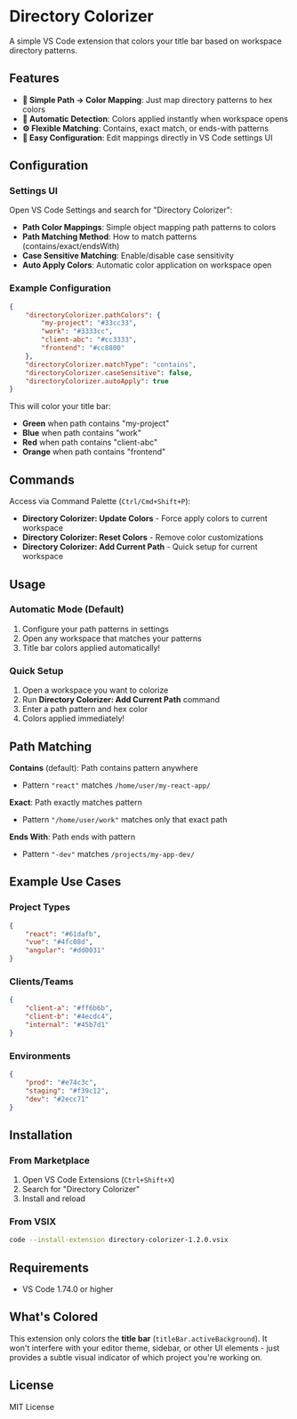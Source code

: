 # Directory Colorizer

A simple VS Code extension that colors your title bar based on workspace directory patterns.

## Features

- **🎨 Simple Path → Color Mapping**: Just map directory patterns to hex colors
- **📁 Automatic Detection**: Colors applied instantly when workspace opens
- **⚙️ Flexible Matching**: Contains, exact match, or ends-with patterns
- **🔧 Easy Configuration**: Edit mappings directly in VS Code settings UI

## Configuration

### Settings UI
Open VS Code Settings and search for "Directory Colorizer":

- **Path Color Mappings**: Simple object mapping path patterns to colors
- **Path Matching Method**: How to match patterns (contains/exact/endsWith) 
- **Case Sensitive Matching**: Enable/disable case sensitivity
- **Auto Apply Colors**: Automatic color application on workspace open

### Example Configuration

```json
{
    "directoryColorizer.pathColors": {
        "my-project": "#33cc33",
        "work": "#3333cc", 
        "client-abc": "#cc3333",
        "frontend": "#cc8800"
    },
    "directoryColorizer.matchType": "contains",
    "directoryColorizer.caseSensitive": false,
    "directoryColorizer.autoApply": true
}
```

This will color your title bar:
- **Green** when path contains "my-project"
- **Blue** when path contains "work"
- **Red** when path contains "client-abc"
- **Orange** when path contains "frontend"

## Commands

Access via Command Palette (`Ctrl/Cmd+Shift+P`):

- **Directory Colorizer: Update Colors** - Force apply colors to current workspace
- **Directory Colorizer: Reset Colors** - Remove color customizations
- **Directory Colorizer: Add Current Path** - Quick setup for current workspace

## Usage

### Automatic Mode (Default)
1. Configure your path patterns in settings
2. Open any workspace that matches your patterns
3. Title bar colors applied automatically!

### Quick Setup
1. Open a workspace you want to colorize
2. Run **Directory Colorizer: Add Current Path** command
3. Enter a path pattern and hex color
4. Colors applied immediately!

## Path Matching

**Contains** (default): Path contains pattern anywhere
- Pattern `"react"` matches `/home/user/my-react-app/`

**Exact**: Path exactly matches pattern  
- Pattern `"/home/user/work"` matches only that exact path

**Ends With**: Path ends with pattern
- Pattern `"-dev"` matches `/projects/my-app-dev/`

## Example Use Cases

### Project Types
```json
{
    "react": "#61dafb",
    "vue": "#4fc08d", 
    "angular": "#dd0031"
}
```

### Clients/Teams
```json
{
    "client-a": "#ff6b6b",
    "client-b": "#4ecdc4",
    "internal": "#45b7d1"
}
```

### Environments
```json
{
    "prod": "#e74c3c",
    "staging": "#f39c12",
    "dev": "#2ecc71"
}
```

## Installation

### From Marketplace
1. Open VS Code Extensions (`Ctrl+Shift+X`)
2. Search for "Directory Colorizer"
3. Install and reload

### From VSIX
```bash
code --install-extension directory-colorizer-1.2.0.vsix
```

## Requirements

- VS Code 1.74.0 or higher

## What's Colored

This extension only colors the **title bar** (`titleBar.activeBackground`). It won't interfere with your editor theme, sidebar, or other UI elements - just provides a subtle visual indicator of which project you're working on.

## License

MIT License
